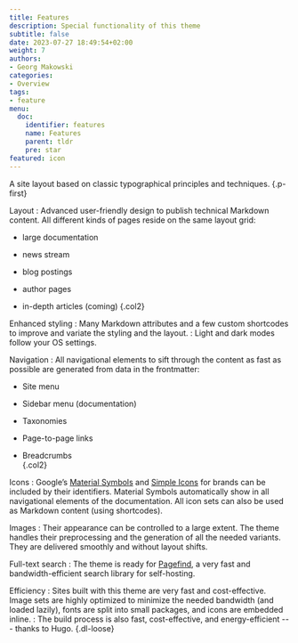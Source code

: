 ```yaml
---
title: Features
description: Special functionality of this theme
subtitle: false
date: 2023-07-27 18:49:54+02:00
weight: 7
authors:
- Georg Makowski
categories:
- Overview
tags:
- feature
menu:
  doc:
    identifier: features
    name: Features
    parent: tldr
    pre: star
featured: icon
---
```


A site layout based on classic typographical principles and techniques.
{.p-first}
<!--more-->

Layout
: Advanced user-friendly design to publish technical Markdown content. All different kinds of pages reside on the same layout grid: 

  - large documentation
  
  - news stream
  
  - blog postings

  - author pages
  
  - in-depth articles (coming)
  {.col2}

Enhanced styling
: Many Markdown attributes and a few custom shortcodes to improve and variate the styling and the layout.
: Light and dark modes follow your OS settings.

Navigation
: All navigational elements to sift through the content as fast as possible are generated from data in the frontmatter:
  
  - Site menu

  - Sidebar menu (documentation)

  - Taxonomies
  
  - Page-to-page links
  
  - Breadcrumbs  
  {.col2}

Icons
: Google’s [Material Symbols](https://fonts.google.com/icons) and [Simple Icons](https://simpleicons.org) for brands can be included by their identifiers. Material Symbols automatically show in all navigational elements of the documentation. All icon sets can also be used as Markdown content (using shortcodes).

Images
: Their appearance can be controlled to a large extent. The theme handles their preprocessing and the generation of all the needed variants. They are delivered smoothly and without layout shifts.

Full-text search
: The theme is ready for [Pagefind](https://pagefind.app), a very fast and bandwidth-efficient search library for self-hosting.

Efficiency
: Sites built with this theme are very fast and cost-effective. Image sets are highly optimized to minimize the needed bandwidth (and loaded lazily), fonts are split into small packages, and icons are embedded inline.
: The build process is also fast, cost-effective, and energy-efficient --- thanks to Hugo.
{.dl-loose}
